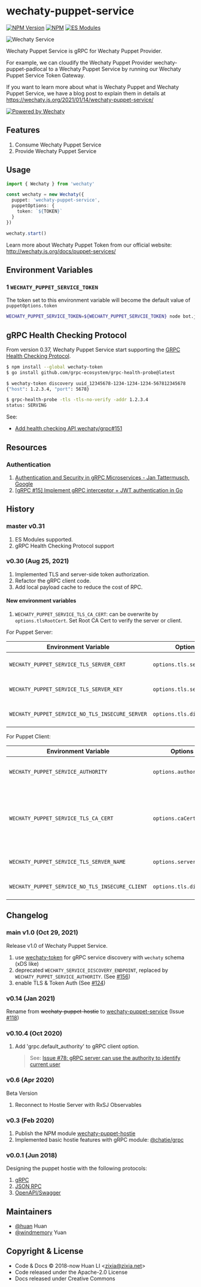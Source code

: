 # wechaty-puppet-service

[![NPM Version](https://badge.fury.io/js/wechaty-puppet-service.svg)](https://www.npmjs.com/package/wechaty-puppet-service)
[![NPM](https://github.com/wechaty/wechaty-puppet-service/workflows/NPM/badge.svg)](https://github.com/wechaty/wechaty-puppet-service/actions?query=workflow%3ANPM)
[![ES Modules](https://img.shields.io/badge/ES-Modules-brightgreen)](https://github.com/Chatie/tsconfig/issues/16)

![Wechaty Service](https://wechaty.github.io/wechaty-puppet-service/images/hostie.png)

Wechaty Puppet Service is gRPC for Wechaty Puppet Provider.

For example, we can cloudify the Wechaty Puppet Provider wechaty-puppet-padlocal
to a Wechaty Puppet Service by running our Wechaty Puppet Service Token Gateway.

If you want to learn more about what is Wechaty Puppet and Wechaty Puppet Service,
we have a blog post to explain them in details at
<https://wechaty.js.org/2021/01/14/wechaty-puppet-service/>

[![Powered by Wechaty](https://img.shields.io/badge/Powered%20By-Wechaty-brightgreen.svg)](https://github.com/Wechaty/wechaty)

## Features

1. Consume Wechaty Puppet Service
1. Provide Wechaty Puppet Service

## Usage

```ts
import { Wechaty } from 'wechaty'

const wechaty = new Wechaty({
  puppet: 'wechaty-puppet-service',
  puppetOptions: {
    token: `${TOKEN}`
  }
})

wechaty.start()
```

Learn more about Wechaty Puppet Token from our official website: <http://wechaty.js.org/docs/puppet-services/>

## Environment Variables

### 1 `WECHATY_PUPPET_SERVICE_TOKEN`

The token set to this environment variable will become the default value of `puppetOptions.token`

```sh
WECHATY_PUPPET_SERVICE_TOKEN=${WECHATY_PUPPET_SERVCIE_TOKEN} node bot.js
```

## gRPC Health Checking Protocol

From version 0.37, Wechaty Puppet Service start
supporting the [GRPC Health Checking Protocol](https://github.com/grpc/grpc/blob/master/doc/health-checking.md).

```sh
$ npm install --global wechaty-token
$ go install github.com/grpc-ecosystem/grpc-health-probe@latest

$ wechaty-token discovery uuid_12345678-1234-1234-1234-567812345678
{"host": 1.2.3.4, "port": 5678}

$ grpc-health-probe -tls -tls-no-verify -addr 1.2.3.4
status: SERVING
```

See:

- [Add health checking API wechaty/grpc#151](https://github.com/wechaty/grpc/issues/151)

## Resources

### Authentication

1. [Authentication and Security in gRPC Microservices - Jan Tattermusch, Google](https://youtu.be/_y-lzjdVEf0)
1. [[gRPC #15] Implement gRPC interceptor + JWT authentication in Go](https://youtu.be/kVpB-uH6X-s)

## History

### master v0.31

1. ES Modules supported.
1. gRPC Health Checking Protocol support

### v0.30 (Aug 25, 2021)

1. Implemented TLS and server-side token authorization.
1. Refactor the gRPC client code.
1. Add local payload cache to reduce the cost of RPC.

#### New environment variables

<!-- markdownlint-disable MD013 -->

1. `WECHATY_PUPPET_SERVICE_TLS_CA_CERT`: can be overwrite by `options.tlsRootCert`. Set Root CA Cert to verify the server or client.

For Puppet Server:

| Environment Variable | Options | Description |
| -------------------- | ------- | ----------- |
| `WECHATY_PUPPET_SERVICE_TLS_SERVER_CERT` | `options.tls.serverCert` | Server CA Cert (string data) |
| `WECHATY_PUPPET_SERVICE_TLS_SERVER_KEY` | `options.tls.serverKey` | Server CA Key (string data) |
| `WECHATY_PUPPET_SERVICE_NO_TLS_INSECURE_SERVER` | `options.tls.disable` | Set `true` to disable server TLS |

For Puppet Client:

| Environment Variable | Options | Description |
| -------------------- | ------- | ----------- |
| `WECHATY_PUPPET_SERVICE_AUTHORITY` | `options.authority` | Service discovery host, default: `api.chatie.io` |
| `WECHATY_PUPPET_SERVICE_TLS_CA_CERT` | `options.caCert` | Certification Authority Root Cert, default is using Wechaty Community root cert |
| `WECHATY_PUPPET_SERVICE_TLS_SERVER_NAME` | `options.serverName` | Server Name (mast match for SNI) |
| `WECHATY_PUPPET_SERVICE_NO_TLS_INSECURE_CLIENT` | `options.tls.disable` | Set `true` to disable client TLS |

## Changelog

### main v1.0 (Oct 29, 2021)

Release v1.0 of Wechaty Puppet Service.

1. use [wechaty-token](https://github.com/wechaty/token)
  for gRPC service discovery with `wechaty` schema (xDS like)
1. deprecated `WECHATY_SERVICE_DISCOVERY_ENDPOINT`,
  replaced by `WECHATY_PUPPET_SERVICE_AUTHORITY`.
  (See [#156](https://github.com/wechaty/wechaty-puppet-service/issues/156))
1. enable TLS & Token Auth (See [#124](https://github.com/wechaty/wechaty-puppet-service/issues/124))

### v0.14 (Jan 2021)

Rename from ~~wechaty-puppet-hostie~~ to [wechaty-puppet-service](https://www.npmjs.com/package/wechaty-puppet-service)
(Issue [#118](https://github.com/wechaty/wechaty-puppet-service/issues/118))

### v0.10.4 (Oct 2020)

1. Add 'grpc.default_authority' to gRPC client option.  
    > See: [Issue #78: gRPC server can use the authority  to identify current user](https://github.com/wechaty/wechaty-puppet-hostie/pull/78)

### v0.6 (Apr 2020)

Beta Version

1. Reconnect to Hostie Server with RxSJ Observables

### v0.3 (Feb 2020)

1. Publish the NPM module [wechaty-puppet-hostie](https://www.npmjs.com/package/wechaty-puppet-hostie)
1. Implemented basic hostie features with gRPC module: [@chatie/grpc](https://github.com/Chatie/grpc)

### v0.0.1 (Jun 2018)

Designing the puppet hostie with the following protocols:

1. [gRPC](https://grpc.io/)
1. [JSON RPC](https://www.jsonrpc.org/)
1. [OpenAPI/Swagger](https://swagger.io/docs/specification/about/)

## Maintainers

- [@huan](https://github.com/huan) Huan
- [@windmemory](https://github.com/windmemory) Yuan

## Copyright & License

- Code & Docs © 2018-now Huan LI \<zixia@zixia.net\>
- Code released under the Apache-2.0 License
- Docs released under Creative Commons
